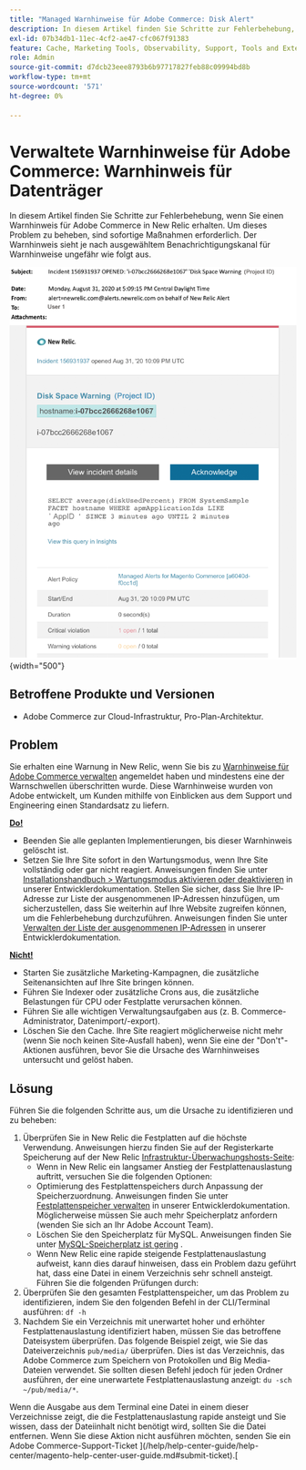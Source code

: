 ```yaml
---
title: "Managed Warnhinweise für Adobe Commerce: Disk Alert"
description: In diesem Artikel finden Sie Schritte zur Fehlerbehebung, wenn Sie einen Warnhinweis für Adobe Commerce in New Relic erhalten. Um dieses Problem zu beheben, sind sofortige Maßnahmen erforderlich. Der Warnhinweis sieht je nach ausgewähltem Benachrichtigungskanal für Warnhinweise ungefähr wie folgt aus.
exl-id: 07b34db1-11ec-4cf2-ae47-cfc067f91383
feature: Cache, Marketing Tools, Observability, Support, Tools and External Services
role: Admin
source-git-commit: d7dcb23eee8793b6b97717827feb88c09994bd8b
workflow-type: tm+mt
source-wordcount: '571'
ht-degree: 0%

---
```


# Verwaltete Warnhinweise für Adobe Commerce: Warnhinweis für Datenträger

In diesem Artikel finden Sie Schritte zur Fehlerbehebung, wenn Sie einen Warnhinweis für Adobe Commerce in New Relic erhalten. Um dieses Problem zu beheben, sind sofortige Maßnahmen erforderlich. Der Warnhinweis sieht je nach ausgewähltem Benachrichtigungskanal für Warnhinweise ungefähr wie folgt aus.

![Warnhinweis bezüglich der Festplatte](assets/disk-warning-magento-managed.png){width="500"}

## Betroffene Produkte und Versionen

* Adobe Commerce zur Cloud-Infrastruktur, Pro-Plan-Architektur.

## Problem

Sie erhalten eine Warnung in New Relic, wenn Sie bis zu [Warnhinweise für Adobe Commerce verwalten](/help/support-tools/managed-alerts-for-adobe-commerce/managed-alerts-for-magento-commerce.md) angemeldet haben und mindestens eine der Warnschwellen überschritten wurde. Diese Warnhinweise wurden von Adobe entwickelt, um Kunden mithilfe von Einblicken aus dem Support und Engineering einen Standardsatz zu liefern.

<u> **Do!** </u>

* Beenden Sie alle geplanten Implementierungen, bis dieser Warnhinweis gelöscht ist.
* Setzen Sie Ihre Site sofort in den Wartungsmodus, wenn Ihre Site vollständig oder gar nicht reagiert. Anweisungen finden Sie unter [Installationshandbuch > Wartungsmodus aktivieren oder deaktivieren](https://devdocs.magento.com/guides/v2.4/install-gde/install/cli/install-cli-subcommands-maint.html?itm_source=devdocs&amp;itm_medium=search_page&amp;itm_campaign=federated_search&amp;itm_term=mainten) in unserer Entwicklerdokumentation. Stellen Sie sicher, dass Sie Ihre IP-Adresse zur Liste der ausgenommenen IP-Adressen hinzufügen, um sicherzustellen, dass Sie weiterhin auf Ihre Website zugreifen können, um die Fehlerbehebung durchzuführen. Anweisungen finden Sie unter [Verwalten der Liste der ausgenommenen IP-Adressen](https://devdocs.magento.com/guides/v2.4/install-gde/install/cli/install-cli-subcommands-maint.html?itm_source=devdocs&amp;itm_medium=search_page&amp;itm_campaign=federated_search&amp;itm_term=mainten#instgde-cli-maint-exempt) in unserer Entwicklerdokumentation.

<u> **Nicht!** </u>

* Starten Sie zusätzliche Marketing-Kampagnen, die zusätzliche Seitenansichten auf Ihre Site bringen können.
* Führen Sie Indexer oder zusätzliche Crons aus, die zusätzliche Belastungen für CPU oder Festplatte verursachen können.
* Führen Sie alle wichtigen Verwaltungsaufgaben aus (z. B. Commerce-Administrator, Datenimport/-export).
* Löschen Sie den Cache. Ihre Site reagiert möglicherweise nicht mehr (wenn Sie noch keinen Site-Ausfall haben), wenn Sie eine der &quot;Don&#39;t&quot;-Aktionen ausführen, bevor Sie die Ursache des Warnhinweises untersucht und gelöst haben.

## Lösung

Führen Sie die folgenden Schritte aus, um die Ursache zu identifizieren und zu beheben:

1. Überprüfen Sie in New Relic die Festplatten auf die höchste Verwendung. Anweisungen hierzu finden Sie auf der Registerkarte Speicherung auf der New Relic [Infrastruktur-Überwachungshosts-Seite](https://docs.newrelic.com/docs/infrastructure/infrastructure-ui-pages/infra-hosts-ui-page/):
   * Wenn in New Relic ein langsamer Anstieg der Festplattenauslastung auftritt, versuchen Sie die folgenden Optionen:
   * Optimierung des Festplattenspeichers durch Anpassung der Speicherzuordnung. Anweisungen finden Sie unter [Festplattenspeicher verwalten](https://experienceleague.adobe.com/docs/commerce-cloud-service/user-guide/develop/storage/manage-disk-space.html) in unserer Entwicklerdokumentation. Möglicherweise müssen Sie auch mehr Speicherplatz anfordern (wenden Sie sich an Ihr Adobe Account Team).
   * Löschen Sie den Speicherplatz für MySQL. Anweisungen finden Sie unter [MySQL-Speicherplatz ist gering](/help/troubleshooting/database/mysql-disk-space-is-low-on-magento-commerce-cloud.md) .
   * Wenn New Relic eine rapide steigende Festplattenauslastung aufweist, kann dies darauf hinweisen, dass ein Problem dazu geführt hat, dass eine Datei in einem Verzeichnis sehr schnell ansteigt. Führen Sie die folgenden Prüfungen durch:
1. Überprüfen Sie den gesamten Festplattenspeicher, um das Problem zu identifizieren, indem Sie den folgenden Befehl in der CLI/Terminal ausführen: `df -h`
1. Nachdem Sie ein Verzeichnis mit unerwartet hoher und erhöhter Festplattenauslastung identifiziert haben, müssen Sie das betroffene Dateisystem überprüfen. Das folgende Beispiel zeigt, wie Sie das Dateiverzeichnis `pub/media/` überprüfen. Dies ist das Verzeichnis, das Adobe Commerce zum Speichern von Protokollen und Big Media-Dateien verwendet. Sie sollten diesen Befehl jedoch für jeden Ordner ausführen, der eine unerwartete Festplattenauslastung anzeigt: `du -sch ~/pub/media/*`.

Wenn die Ausgabe aus dem Terminal eine Datei in einem dieser Verzeichnisse zeigt, die die Festplattenauslastung rapide ansteigt und Sie wissen, dass der Dateiinhalt nicht benötigt wird, sollten Sie die Datei entfernen. Wenn Sie diese Aktion nicht ausführen möchten, senden Sie ein Adobe Commerce-Support-Ticket ](/help/help-center-guide/help-center/magento-help-center-user-guide.md#submit-ticket).[
